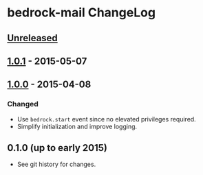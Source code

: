 # bedrock-mail ChangeLog

## [Unreleased]

## [1.0.1] - 2015-05-07

## [1.0.0] - 2015-04-08

### Changed
- Use `bedrock.start` event since no elevated privileges required.
- Simplify initialization and improve logging.

## 0.1.0 (up to early 2015)

- See git history for changes.

[Unreleased]: https://github.com/digitalbazaar/bedrock-mail/compare/1.0.1...HEAD
[1.0.1]: https://github.com/digitalbazaar/bedrock-mail/compare/1.0.0...1.0.1
[1.0.0]: https://github.com/digitalbazaar/bedrock-mail/compare/0.1.0...1.0.0
